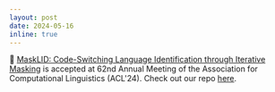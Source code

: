 ```yaml
---
layout: post
date: 2024-05-16
inline: true
---
```


📌 [MaskLID: Code-Switching Language Identification through Iterative Masking](https://arxiv.org/abs/2406.06263) is accepted at 62nd Annual Meeting of the Association for Computational Linguistics (ACL'24). Check out our repo [here](https://github.com/cisnlp/MaskLID).


